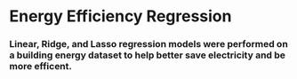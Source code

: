 # Energy Efficiency Regression
### Linear, Ridge, and Lasso regression models were performed on a building energy dataset to help better save electricity and be more efficent.
